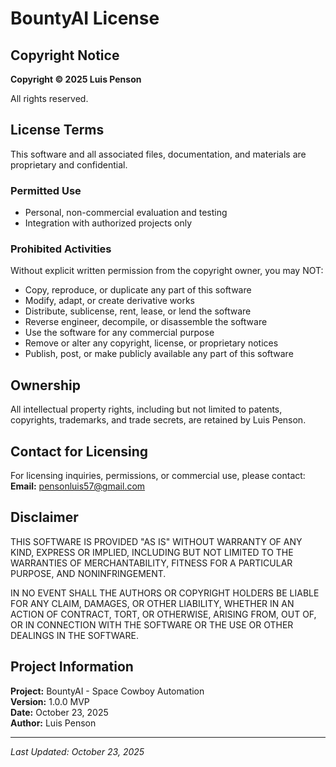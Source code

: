 # BountyAI License

## Copyright Notice

**Copyright © 2025 Luis Penson**

All rights reserved.

## License Terms

This software and all associated files, documentation, and materials are proprietary and confidential. 

### Permitted Use
- Personal, non-commercial evaluation and testing
- Integration with authorized projects only

### Prohibited Activities
Without explicit written permission from the copyright owner, you may NOT:
- Copy, reproduce, or duplicate any part of this software
- Modify, adapt, or create derivative works
- Distribute, sublicense, rent, lease, or lend the software
- Reverse engineer, decompile, or disassemble the software
- Use the software for any commercial purpose
- Remove or alter any copyright, license, or proprietary notices
- Publish, post, or make publicly available any part of this software

## Ownership

All intellectual property rights, including but not limited to patents, copyrights, trademarks, and trade secrets, are retained by Luis Penson.

## Contact for Licensing

For licensing inquiries, permissions, or commercial use, please contact:
**Email:** pensonluis57@gmail.com

## Disclaimer

THIS SOFTWARE IS PROVIDED "AS IS" WITHOUT WARRANTY OF ANY KIND, EXPRESS OR IMPLIED, INCLUDING BUT NOT LIMITED TO THE WARRANTIES OF MERCHANTABILITY, FITNESS FOR A PARTICULAR PURPOSE, AND NONINFRINGEMENT.

IN NO EVENT SHALL THE AUTHORS OR COPYRIGHT HOLDERS BE LIABLE FOR ANY CLAIM, DAMAGES, OR OTHER LIABILITY, WHETHER IN AN ACTION OF CONTRACT, TORT, OR OTHERWISE, ARISING FROM, OUT OF, OR IN CONNECTION WITH THE SOFTWARE OR THE USE OR OTHER DEALINGS IN THE SOFTWARE.

## Project Information

**Project:** BountyAI - Space Cowboy Automation  
**Version:** 1.0.0 MVP  
**Date:** October 23, 2025  
**Author:** Luis Penson

---

*Last Updated: October 23, 2025*
